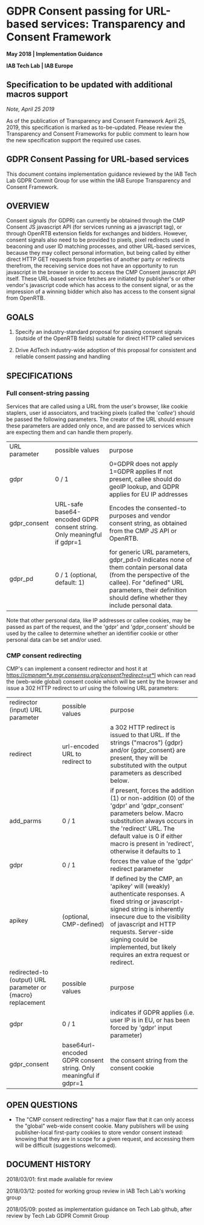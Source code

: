 # GDPR Consent passing for URL-based services: Transparency and Consent Framework

**May 2018 | Implementation Guidance**

**IAB Tech Lab | IAB Europe**

## Specification to be updated with additional macros support
*Note, April 25 2019* 

As of the publication of Transparency and Consent Framework April 25, 2019, this specification is marked as to-be-updated. Please review the Transparency and Consent Frameworks for public comment to learn how the new specification support the required use cases.



## GDPR Consent Passing for URL-based services 

This document contains implementation guidance reviewed by the IAB Tech Lab GDPR Commit Group for use within the IAB Europe Transparency and Consent Framework.

## OVERVIEW 

Consent signals (for GDPR) can currently be obtained through the CMP Consent JS javascript API (for services running as a javascript tag), or through OpenRTB extension fields for exchanges and bidders. However, consent signals also need to be provided to pixels, pixel redirects used in beaconing and user ID matching processes, and other URL-based services, because they may collect personal information, but being called by either direct HTTP GET requests from properties of another party or redirects therefrom, the receiving service does not have an opportunity to run javascript in the browser in order to access the CMP Consent javascript API itself. These URL-based service fetches are initiated by publisher's or other vendor's javascript code which has access to the consent signal, or as the impression of a winning bidder which also has access to the consent signal from OpenRTB.

## GOALS

1. Specify an industry-standard proposal for passing consent signals (outside of the OpenRTB fields) suitable for direct HTTP called services

2. Drive AdTech industry-wide adoption of this proposal for consistent and reliable consent passing and handling

## SPECIFICATIONS

### Full consent-string passing

Services that are called using a URL from the user's browser, like cookie staplers, user id associators, and tracking pixels (called the '*callee*') should be passed the following parameters. The creator of the URL should ensure these parameters are added only once, and are passed to services which are expecting them and can handle them properly.

<table>
  <tr>
    <td>URL parameter</td>
    <td>possible values</td>
    <td>purpose</td>
  </tr>
  <tr>
    <td>gdpr</td>
    <td>0 / 1</td>
    <td>0=GDPR does not apply
1=GDPR applies
If not present, callee should do geoIP lookup, and GDPR applies for EU IP addresses</td>
  </tr>
  <tr>
    <td>gdpr_consent</td>
    <td>URL-safe base64-encoded GDPR consent string. Only meaningful if gdpr=1</td>
    <td>Encodes the consented-to purposes and vendor consent string, as obtained from the CMP JS API or OpenRTB.</td>
  </tr>
  <tr>
    <td>gdpr_pd</td>
    <td>0 / 1 (optional, default: 1)</td>
    <td>for generic URL parameters, gdpr_pd=0 indicates none of them contain personal data (from the perspective of the callee). For "defined" URL parameters, their definition should define whether they include personal data.</td>
  </tr>
</table>


Note that other personal data, like IP addresses or callee cookies, may be passed as part of the request, and the 'gdpr' and 'gdpr_consent' should be used by the callee to determine whether an identifier cookie or other personal data can be set and/or used.

### CMP consent redirecting

CMP's can implement a consent redirector and host it at [https://](https://cmpname.mgr.consensu.org/consent?redirect=url)*[cmpnam*e](https://cmpname.mgr.consensu.org/consent?redirect=url)[.mgr.consensu.org/consent?redirect=](https://cmpname.mgr.consensu.org/consent?redirect=url)*[ur*l](https://cmpname.mgr.consensu.org/consent?redirect=url) which can read the (web-wide global) consent cookie which will be sent by the browser and issue a 302 HTTP redirect to *url* using the following URL parameters:

<table>
  <tr>
    <td>redirector (input) URL parameter</td>
    <td>possible values</td>
    <td>purpose</td>
  </tr>
  <tr>
    <td>redirect</td>
    <td>url-encoded URL to redirect to</td>
    <td>a 302 HTTP redirect is issued to that URL. If the strings ("macros") {gdpr} and/or {gdpr_consent} are present, they will be substituted with the output parameters as described below.</td>
  </tr>
  <tr>
    <td>add_parms</td>
    <td>0 / 1</td>
    <td>if present, forces the addition (1)  or non-addition (0) of the 'gdpr' and 'gdpr_consent' parameters below. Macro substitution always occurs in the 'redirect' URL. The default value is 0 if either macro is present in 'redirect', otherwise it defaults to 1</td>
  </tr>
  <tr>
    <td>gdpr</td>
    <td>0 / 1</td>
    <td>forces the value of the 'gdpr' redirect parameter</td>
  </tr>
  <tr>
    <td>apikey</td>
    <td>(optional, CMP-defined)</td>
    <td>If defined by the CMP, an 'apikey' will (weakly) authenticate responses. A fixed string or javascript-signed string is inherently insecure due to the visibility of javascript and HTTP requests. Server-side signing could be implemented, but likely requires an extra request or redirect.</td>
  </tr>
  <tr>
    <td>redirected-to (output) URL parameter or {macro} replacement</td>
    <td>possible values</td>
    <td>purpose</td>
  </tr>
  <tr>
    <td>gdpr</td>
    <td>0 / 1</td>
    <td>indicates if GDPR applies (i.e. user IP is in EU, or has been forced by 'gdpr' input parameter)</td>
  </tr>
  <tr>
    <td>gdpr_consent</td>
    <td>base64url-encoded GDPR consent string. Only meaningful if gdpr=1</td>
    <td>the consent string from the consent cookie</td>
  </tr>
</table>


## OPEN QUESTIONS

* The "CMP consent redirecting" has a major flaw that it can only access the "global" web-wide consent cookie. Many publishers will be using publisher-local first-party cookies to store vendor consent instead: knowing that they are in scope for a given request, and accessing them will be difficult (suggestions welcomed).

## DOCUMENT HISTORY

2018/03/01: first made available for review

2018/03/12: posted for working group review in IAB Tech Lab's working group

2018/05/09: posted as implementation guidance on Tech Lab github, after review by Tech Lab GDPR Commit Group
